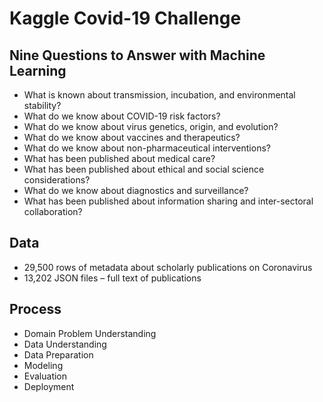 # Kaggle Covid-19 Challenge

## Nine Questions to Answer with Machine Learning
* What is known about transmission, incubation, and environmental stability?
* What do we know about COVID-19 risk factors?
* What do we know about virus genetics, origin, and evolution?
* What do we know about vaccines and therapeutics?
* What do we know about non-pharmaceutical interventions?
* What has been published about medical care?
* What has been published about ethical and social science considerations?
* What do we know about diagnostics and surveillance?
* What has been published about information sharing and inter-sectoral collaboration?


## Data
* 29,500 rows of metadata about scholarly publications on Coronavirus
* 13,202 JSON files – full text of publications

## Process
* Domain Problem Understanding
* Data Understanding
* Data Preparation
* Modeling
* Evaluation
* Deployment
